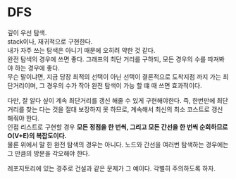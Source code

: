 DFS
==
깊이 우선 탐색.    
stack이나, 재귀적으로 구현한다.    
내가 자주 쓰는 탐색은 아니기 때문에 오히려 약한 것 같다.    
완전 탐색의 경우에 쓰면 좋다. 그래프의 최단 거리를 구하되, 모든 경우의 수를 따져봐야 하는 경우에 좋다.    
무슨 말이냐면, 지금 당장 최적의 선택이 아닌 선택이 결론적으로 도착지점 까지 가는 최단거리이며, 그 경우의 수가 작아 완전 탐색이 가능 할 떄 때 쓰면 효과적이다.    

다만, 잘 알다 싶이 계속 최단거리를 갱신 해줄 수 있게 구현해야한다. 즉, 한번만에 최단거리를 찾는 다는 것을 절대 보장하지 못 하므로, 계속해서 최신의 최소 코스트로 갱신 해줘야 한다.    
인접 리스트로 구현할 경우 **모든 정점을 한 번씩, 그리고 모든 간선을 한 번씩 순회하므로 O(V+E)의 복잡도이다.**    
물론 위에서 말 한 완전 탐색의 경우는 아니다. 노드와 간선을 여러번 탐색하는 경우에는 그 만큼의 방문을 각오해야 한다.

레포지토리에 있는 경주로 건설과 같은 문제가 그 예이다. 각별히 주의하도록 하자.
